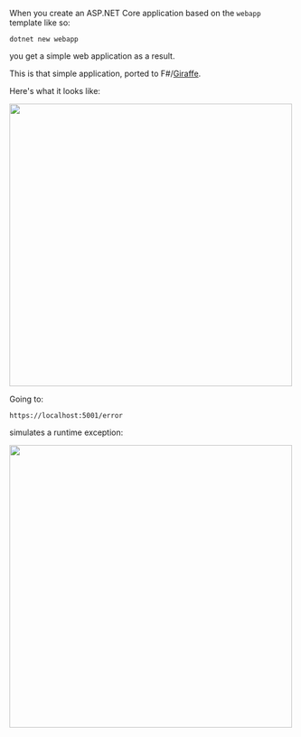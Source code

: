 When you create an ASP.NET Core application based on the `webapp` template like so:

    dotnet new webapp
    
you get a simple web application as a result.

This is that simple application, ported to F#/[Giraffe](https://github.com/giraffe-fsharp/Giraffe).

Here's what it looks like:

<img src="https://i.imgur.com/xyo83dJ.png" width="500">

Going to:

    https://localhost:5001/error

simulates a runtime exception:

<img src="https://i.imgur.com/eoeBRVG.png" width="500">

